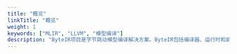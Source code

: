 ```yaml
---
title: "概览"
linkTitle: "概览"
weight: 1
keywords: ["MLIR", "LLVM", "模型编译"]
description: "ByteIR项目是字节跳动模型编译解决方案。ByteIR包括编译器、运行时和前端，并提供端到端的模型编译解决方案。"
---
```

